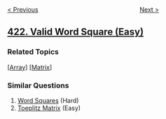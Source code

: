<!--|This file generated by command(leetcode description); DO NOT EDIT.    |-->
<!--+----------------------------------------------------------------------+-->
<!--|@author    openset <openset.wang@gmail.com>                           |-->
<!--|@link      https://github.com/openset                                 |-->
<!--|@home      https://github.com/openset/leetcode                        |-->
<!--+----------------------------------------------------------------------+-->

[< Previous](../maximum-xor-of-two-numbers-in-an-array "Maximum XOR of Two Numbers in an Array")
　　　　　　　　　　　　　　　　
[Next >](../reconstruct-original-digits-from-english "Reconstruct Original Digits from English")

## [422. Valid Word Square (Easy)](https://leetcode.com/problems/valid-word-square "有效的单词方块")



### Related Topics
  [[Array](../../tag/array/README.md)]
  [[Matrix](../../tag/matrix/README.md)]

### Similar Questions
  1. [Word Squares](../word-squares) (Hard)
  1. [Toeplitz Matrix](../toeplitz-matrix) (Easy)
